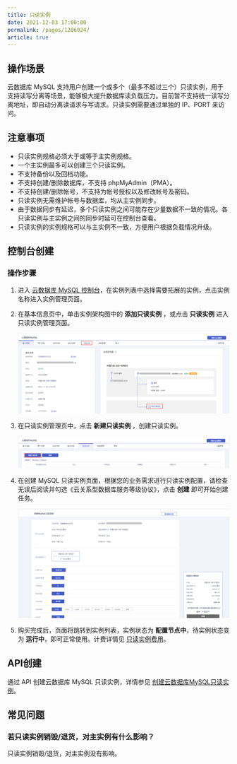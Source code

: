 ```yaml
---
title: 只读实例
date: 2021-12-03 17:00:00
permalink: /pages/1206024/
article: true
---
```



## 操作场景

云数据库 MySQL 支持用户创建一个或多个（最多不超过三个）只读实例，用于支持读写分离等场景，能够极大提升数据库读负载压力。目前暂不支持统一读写分离地址，即自动分离读请求与写请求。只读实例需要通过单独的 IP、PORT 来访问。

## 注意事项

- 只读实例规格必须大于或等于主实例规格。
- 一个主实例最多可以创建三个只读实例。
- 不支持备份以及回档功能。
- 不支持创建/删除数据库，不支持 phpMyAdmin（PMA）。
- 不支持创建/删除帐号，不支持为帐号授权以及修改帐号及密码。
- 只读实例无需维护帐号与数据库，均从主实例同步。
- 由于数据同步有延迟，多个只读实例之间可能存在少量数据不一致的情况。各只读实例与主实例之间的同步时延可在控制台查看。
- 只读实例的实例规格可以与主实例不一致，方便用户根据负载情况升级。

## 控制台创建

### 操作步骤

1. 进入 [云数据库 MySQL 控制台](https://console.capitalonline.net/dbinstances)，在实例列表中选择需要拓展的实例，点击实例名称进入实例管理页面。

2. 在基本信息页中，单击实例架构图中的 **添加只读实例** ，或点击 **只读实例** 进入只读实例管理页面。

   ![只读实例-控制台](./../pic/readonly_console.png)

3. 在只读实例管理页中，点击 **新建只读实例** ，创建只读实例。

   ![只读实例-新建只读](./../pic/readonly_create.png)

4. 在创建 MySQL 只读实例页面，根据您的业务需求进行只读实例配置，请检查无误后阅读并勾选《云关系型数据库服务等级协议》，点击 **创建** 即可开始创建任务。

   ![只读实例-购买](./../pic/readonly_buy.png)

5. 购买完成后，页面将跳转到实例列表，实例状态为 **配置节点中**，待实例状态变为 **运行中**，即可正常使用。计费详情见 [只读实例费用](../03.购买指南/00.计费概述.md#实例规格费用)。

## API创建

通过 API 创建云数据库 MySQL 只读实例，详情参见 [创建云数据库MySQL只读实例](./../08.API文档/06.只读实例相关接口/01.创建云数据库MySQL只读实例.md)。

## 常见问题

### 若只读实例销毁/退货，对主实例有什么影响？

只读实例销毁/退货，对主实例没有影响。
